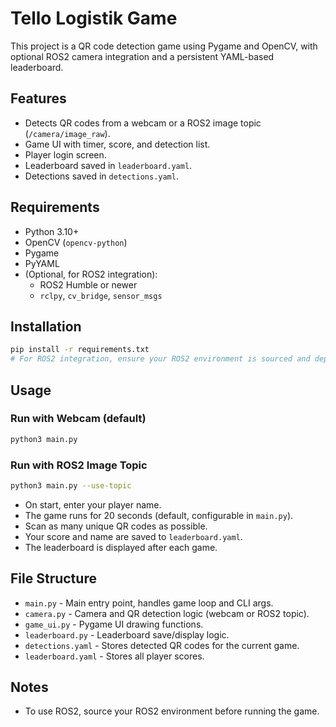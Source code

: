 # Tello Logistik Game

This project is a QR code detection game using Pygame and OpenCV, with optional ROS2 camera integration and a persistent YAML-based leaderboard.

## Features
- Detects QR codes from a webcam or a ROS2 image topic (`/camera/image_raw`).
- Game UI with timer, score, and detection list.
- Player login screen.
- Leaderboard saved in `leaderboard.yaml`.
- Detections saved in `detections.yaml`.

## Requirements
- Python 3.10+
- OpenCV (`opencv-python`)
- Pygame
- PyYAML
- (Optional, for ROS2 integration):
  - ROS2 Humble or newer
  - `rclpy`, `cv_bridge`, `sensor_msgs`

## Installation
```bash
pip install -r requirements.txt
# For ROS2 integration, ensure your ROS2 environment is sourced and dependencies installed
```

## Usage

### Run with Webcam (default)
```bash
python3 main.py
```

### Run with ROS2 Image Topic
```bash
python3 main.py --use-topic
```

- On start, enter your player name.
- The game runs for 20 seconds (default, configurable in `main.py`).
- Scan as many unique QR codes as possible.
- Your score and name are saved to `leaderboard.yaml`.
- The leaderboard is displayed after each game.

## File Structure
- `main.py` - Main entry point, handles game loop and CLI args.
- `camera.py` - Camera and QR detection logic (webcam or ROS2 topic).
- `game_ui.py` - Pygame UI drawing functions.
- `leaderboard.py` - Leaderboard save/display logic.
- `detections.yaml` - Stores detected QR codes for the current game.
- `leaderboard.yaml` - Stores all player scores.

## Notes
- To use ROS2, source your ROS2 environment before running the game.
